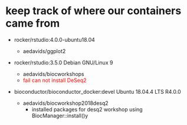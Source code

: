 # keep track of where our containers came from

- rocker/rstudio:4.0.0-ubuntu18.04
    + aedavids/ggplot2
    
- rocker/rstudio:3.5.0 Debian GNU/Linux 9
    + aedavids/biocworkshops
    + <span style="color:red">fail can not install DeSeq2</span>
   
- bioconductor/bioconductor_docker:devel Ubuntu 18.04.4 LTS R4.0.0
    + aedavids/biocworkshop2018desq2
        * installed packages for desq2 workshop using BiocManager::install()y
